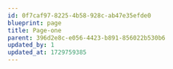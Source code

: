 ```yaml
---
id: 0f7caf97-8225-4b58-928c-ab47e35efde0
blueprint: page
title: Page-one
parent: 396d2e8c-e056-4423-b891-856022b530b6
updated_by: 1
updated_at: 1729759385
---
```

